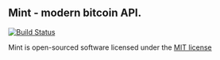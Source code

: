 ## Mint - modern bitcoin API.

[![Build Status](https://api.travis-ci.org/denpamusic/Mint.svg)](https://travis-ci.org/denpamusic/Mint)

Mint is open-sourced software licensed under the [MIT license](http://opensource.org/licenses/MIT)
